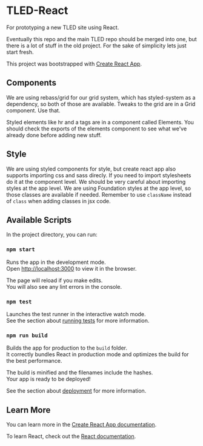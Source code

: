 # TLED-React

For prototyping a new TLED site using React.

Eventually this repo and the main TLED repo should be merged into one, but there is a lot of stuff in the old project.  For the sake of simplicity lets just start fresh.

This project was bootstrapped with [Create React App](https://github.com/facebook/create-react-app).

## Components

We are using rebass/grid for our grid system, which has styled-system as a dependency, so both of those are available. Tweaks to the grid are in a Grid component.  Use that.

Styled elements like hr and a tags are in a component called Elements. You should check the exports of the elements component to see what we've already done before adding new stuff.

## Style

We are using styled components for style, but create react app also supports importing css and sass direcly. If you need to import stylesheets do it at the component level.  We should be very careful about importing styles at the app level.  We are using Foundation styles at the app level, so those classes are available if needed.  Remember to use `className` instead of `class` when adding classes in jsx code.

## Available Scripts

In the project directory, you can run:

### `npm start`

Runs the app in the development mode.<br>
Open [http://localhost:3000](http://localhost:3000) to view it in the browser.

The page will reload if you make edits.<br>
You will also see any lint errors in the console.

### `npm test`

Launches the test runner in the interactive watch mode.<br>
See the section about [running tests](https://facebook.github.io/create-react-app/docs/running-tests) for more information.

### `npm run build`

Builds the app for production to the `build` folder.<br>
It correctly bundles React in production mode and optimizes the build for the best performance.

The build is minified and the filenames include the hashes.<br>
Your app is ready to be deployed!

See the section about [deployment](https://facebook.github.io/create-react-app/docs/deployment) for more information.

## Learn More

You can learn more in the [Create React App documentation](https://facebook.github.io/create-react-app/docs/getting-started).

To learn React, check out the [React documentation](https://reactjs.org/).

